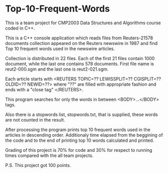 # Top-10-Frequent-Words
This is a team project for CMP2003 Data Structures and Algorithms course coded in C++.

This is a C++ console application which reads files from Reuters-21578 documents collection appeared on the Reuters newswire in 1987 and find Top 10 frequent words used in the newswire articles.

Collection is distributed in 22 files. Each of the first 21 files contain 1000 document, while the last one contains 578 documents. First file name is reut2-000.sgm and the last one is reut2-021.sgm.

Each article starts with \<REUTERS TOPIC=?? LEWISSPLIT=?? CGISPLIT=?? OLDID=?? NEWID=??> where "??" are filled with appropriate fashion and ends with a "close tag" \</REUTERS>.

This program searches for only the words in between \<BODY>...\</BODY> tags.

Also there is a stopwords list, stopwords.txt, that is supplied, these words are not counted in the result.

After processing the program prints top 10 frequent words used in the articles in descending order. Additionaly time elapsed from the beggining of the code and to the end of printing top 10 words calculated and printed.

Grading of this project is 70% for code and 30% for respect to running times compared with the all team projects.


P.S. This project got 100 points.
